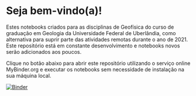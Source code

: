 # Seja bem-vindo(a)!

Estes notebooks criados para as disciplinas de Geofísica do curso de graduação em Geologia da Universidade Federal de Uberlândia, como alternativa para suprir parte das atividades remotas durante o ano de 2021. Este repositório está em constante desenvolvimento e notebooks novos serão adicionados aos poucos.

Clique no botão abaixo para abrir este repositório utilizando o serviço online MyBinder.org e executar os notebooks sem necessidade de instalação na sua máquina local.

[![Binder](https://mybinder.org/badge_logo.svg)](https://mybinder.org/v2/gh/emrodalmeida/teste/HEAD)
